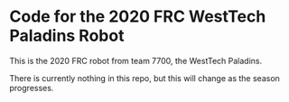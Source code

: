 # Code for the 2020 FRC WestTech Paladins Robot
This is the 2020 FRC robot from team 7700, the WestTech Paladins.

There is currently nothing in this repo, but this will change as the season progresses.
